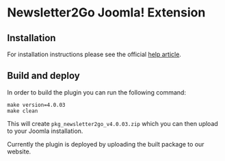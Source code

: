 Newsletter2Go Joomla! Extension
===============================

Installation
------------

For installation instructions please see the official [help article](https://www.newsletter2go.com/help/ "").

Build and deploy
----------------

In order to build the plugin you can run the following command:

    make version=4.0.03
    make clean

This will create `pkg_newsletter2go_v4.0.03.zip` which you can then upload to your Joomla installation.

Currently the plugin is deployed by uploading the built package to our website.
